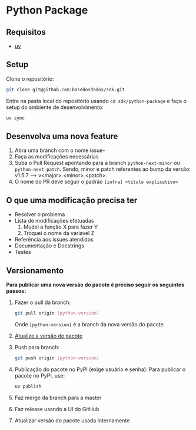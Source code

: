 # Python Package

## Requisitos

- [uv](https://docs.astral.sh/uv/getting-started/installation/)

## Setup

Clone o repositório:

```sh
git clone git@github.com:basedosdados/sdk.git
```

Entre na pasta local do repositório usando `cd sdk/python-package` e faça o setup do ambiente de desenvolvimento:

```sh
uv sync
```

## Desenvolva uma nova feature

1. Abra uma branch com o nome issue-<X>
2. Faça as modificações necessárias
3. Suba o Pull Request apontando para a branch `python-next-minor` ou `python-next-patch`.
   Sendo, minor e patch referentes ao bump da versão: v1.5.7 --> v\<major>.\<minor>.\<patch>.
4. O nome do PR deve seguir o padrão
   `[infra] <titulo explicativo>`

## O que uma modificação precisa ter

- Resolver o problema
- Lista de modificações efetuadas
  1. Mudei a função X para fazer Y
  2. Troquei o nome da variavel Z
- Referência aos issues atendidos
- Documentação e Docstrings
- Testes

## Versionamento

**Para publicar uma nova versão do pacote é preciso seguir os seguintes passos:**

1. Fazer o pull da branch:

   ```bash
   git pull origin [python-version]
   ```

   Onde `[python-version]` é a branch da nova versão do pacote.

2. [Atualize a versão do pacote](https://docs.astral.sh/uv/guides/package/#updating-your-version)

3. Push para branch:

   ```sh
   git push origin [python-version]
   ```

4. Publicação do pacote no PyPI (exige usuário e senha):
   Para publicar o pacote no PyPI, use:

   ```sh
   uv publish
   ```

5. Faz merge da branch para a master
6. Faz release usando a UI do GitHub
7. Atualizar versão do pacote usada internamente

